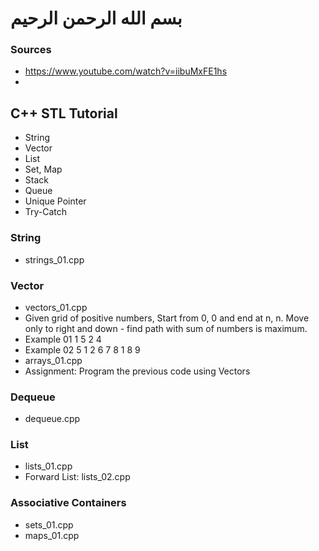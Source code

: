 # بسم الله الرحمن الرحيم

### Sources
- https://www.youtube.com/watch?v=iibuMxFE1hs
- 

## C++ STL Tutorial
- String
- Vector
- List
- Set, Map
- Stack
- Queue
- Unique Pointer
- Try-Catch

### String
- strings_01.cpp

### Vector
- vectors_01.cpp
- Given grid of positive numbers, Start from 0, 0 and end at n, n. Move only to right and down - find path with sum of numbers is maximum.
- Example 01
1 5
2 4
- Example 02
5 1 2
6 7 8
1 8 9
- arrays_01.cpp
- Assignment: Program the previous code using Vectors

### Dequeue
- dequeue.cpp

### List
- lists_01.cpp
- Forward List: lists_02.cpp

### Associative Containers
- sets_01.cpp
- maps_01.cpp

